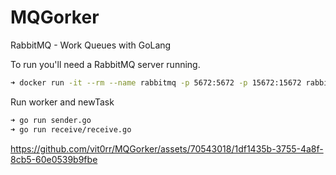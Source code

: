 # MQGorker
RabbitMQ - Work Queues with GoLang

To run you'll need a RabbitMQ server running.

```bash
➜ docker run -it --rm --name rabbitmq -p 5672:5672 -p 15672:15672 rabbitmq:3.13-management
```

Run worker and newTask

```bash
➜ go run sender.go
➜ go run receive/receive.go
```

https://github.com/vit0rr/MQGorker/assets/70543018/1df1435b-3755-4a8f-8cb5-60e0539b9fbe
